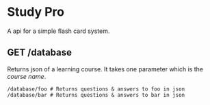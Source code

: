 # Study Pro

A api for a simple flash card system.

## GET /database

Returns json of a learning course. It takes one parameter which is the *course name*.

```
/database/foo # Returns questions & answers to foo in json
/database/bar # Returns questions & answers to bar in json
```

